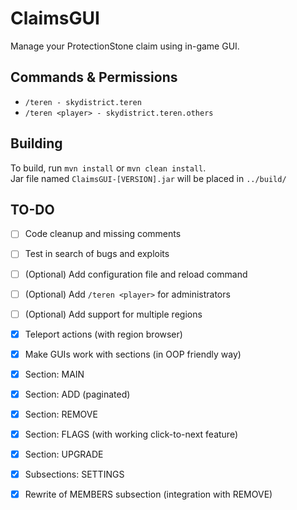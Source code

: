 # ClaimsGUI
Manage your ProtectionStone claim using in-game GUI.

## Commands & Permissions
- `/teren - skydistrict.teren`
- `/teren <player> - skydistrict.teren.others`

## Building

To build, run `mvn install` or `mvn clean install`.  
Jar file named `ClaimsGUI-[VERSION].jar` will be placed in `../build/`

## TO-DO
- [ ] Code cleanup and missing comments 
- [ ] Test in search of bugs and exploits
- [ ] (Optional) Add configuration file and reload command
- [ ] (Optional) Add `/teren <player>` for administrators
- [ ] (Optional) Add support for multiple regions
- [x] Teleport actions (with region browser)
- [x] Make GUIs work with sections (in OOP friendly way)
- [x] Section: MAIN
- [x] Section: ADD (paginated)
- [x] Section: REMOVE
- [x] Section: FLAGS (with working click-to-next feature)
- [x] Section: UPGRADE
- [x] Subsections: SETTINGS
- [x] Rewrite of MEMBERS subsection (integration with REMOVE)


